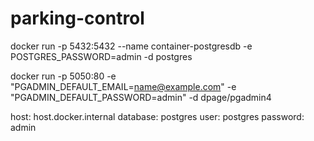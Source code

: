# parking-control

docker run -p 5432:5432  --name container-postgresdb -e POSTGRES_PASSWORD=admin -d postgres

docker run -p 5050:80  -e "PGADMIN_DEFAULT_EMAIL=name@example.com" -e "PGADMIN_DEFAULT_PASSWORD=admin"  -d dpage/pgadmin4

host: host.docker.internal
database: postgres
user: postgres
password: admin
